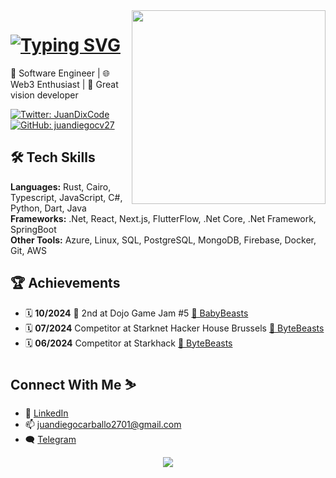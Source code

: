 <img align='right' src="https://media4.giphy.com/media/v1.Y2lkPTc5MGI3NjExZWx2ejJ5bXlranYxZWNhMWdsZ2g4am8zdHM5MHdtOWh0eXhmeHJseiZlcD12MV9pbnRlcm5hbF9naWZfYnlfaWQmY3Q9Zw/S8rWeMk5v022c6Z9nS/giphy.gif" width="310" />

<h1>
<a href="https://git.io/typing-svg"><img src="https://readme-typing-svg.demolab.com?font=Fira+Code&size=27&pause=1000&color=5C00F7&random=true&width=435&lines=Hi%2C+I%C2%B4m+Juan+Diego+Carballo;Software+Engineer;Blockchain+Developer;Cloud+Computing+Enthusiast;Open+Source+Contributor" alt="Typing SVG" /></a>
</h1> 
  
🚀 Software Engineer | 🌐 Web3 Enthusiast | 💎 Great vision developer

[![Twitter: JuanDixCode](https://img.shields.io/twitter/follow/JuanDixCode?style=social&color=black)](https://twitter.com/JuanDixCode)
[![GitHub: juandiegocv27](https://img.shields.io/github/followers/juandiegocv27?label=follow&style=social&color=black)](https://github.com/juandiegocv27)

## 🛠️ Tech Skills

**Languages:** Rust, Cairo, Typescript, JavaScript, C#, Python, Dart, Java  
**Frameworks:** .Net, React, Next.js, FlutterFlow, .Net Core, .Net Framework, SpringBoot  
**Other Tools:** Azure, Linux, SQL, PostgreSQL, MongoDB, Firebase, Docker, Git, AWS  

## 🏆 Achievements 
- 🗓️ **10/2024** 🥈 2nd at Dojo Game Jam #5 [💎 BabyBeasts](https://github.com/ByteBuildersLabs/BabyBeastsv2)
- 🗓️ **07/2024** Competitor at Starknet Hacker House Brussels [💎 ByteBeasts](https://github.com/ByteBuildersLabs/ByteBeastsFrontend)
- 🗓️ **06/2024** Competitor at Starkhack [💎 ByteBeasts](https://ethglobal.com/showcase/bytebeasts-kf97c)

## Connect With Me ⛷️

- 💼 [LinkedIn](https://www.linkedin.com/in/juandiegocarballo/)  
- 📫 juandiegocarballo2701@gmail.com  
- 🗨️ [Telegram](https://t.me/JuanDixCode)  

<p align="center">
  <img src="https://capsule-render.vercel.app/api?type=waving&color=gradient&height=90&section=footer"/>
</p>
